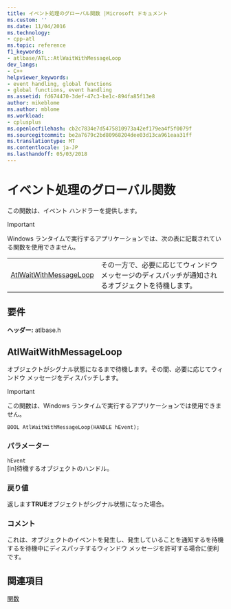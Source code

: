 ```yaml
---
title: イベント処理のグローバル関数 |Microsoft ドキュメント
ms.custom: ''
ms.date: 11/04/2016
ms.technology:
- cpp-atl
ms.topic: reference
f1_keywords:
- atlbase/ATL::AtlWaitWithMessageLoop
dev_langs:
- C++
helpviewer_keywords:
- event handling, global functions
- global functions, event handling
ms.assetid: fd674470-3def-47c3-be1c-894fa85f13e8
author: mikeblome
ms.author: mblome
ms.workload:
- cplusplus
ms.openlocfilehash: cb2c7834e7d5475810973a42ef179ea4f5f0079f
ms.sourcegitcommit: be2a7679c2bd80968204dee03d13ca961eaa31ff
ms.translationtype: MT
ms.contentlocale: ja-JP
ms.lasthandoff: 05/03/2018
---
```

# <a name="event-handling-global-functions"></a>イベント処理のグローバル関数
この関数は、イベント ハンドラーを提供します。  
  
> [!IMPORTANT]
>  Windows ランタイムで実行するアプリケーションでは、次の表に記載されている関数を使用できません。  
  
|||  
|-|-|  
|[AtlWaitWithMessageLoop](#atlwaitwithmessageloop)|その一方で、必要に応じてウィンドウ メッセージのディスパッチが通知されるオブジェクトを待機します。|  

## <a name="requirements"></a>要件  
 **ヘッダー:** atlbase.h  

##  <a name="atlwaitwithmessageloop"></a>  AtlWaitWithMessageLoop  
 オブジェクトがシグナル状態になるまで待機します。その間、必要に応じてウィンドウ メッセージをディスパッチします。  
  
> [!IMPORTANT]
>  この関数は、Windows ランタイムで実行するアプリケーションでは使用できません。  
  
```
BOOL AtlWaitWithMessageLoop(HANDLE hEvent);
```  
  
### <a name="parameters"></a>パラメーター  
 `hEvent`  
 [in]待機するオブジェクトのハンドル。  
  
### <a name="return-value"></a>戻り値  
 返します**TRUE**オブジェクトがシグナル状態になった場合。  
  
### <a name="remarks"></a>コメント  
 これは、オブジェクトのイベントを発生し、発生していることを通知するを待機するを待機中にディスパッチするウィンドウ メッセージを許可する場合に便利です。  
  
## <a name="see-also"></a>関連項目  
 [関数](../../atl/reference/atl-functions.md)
